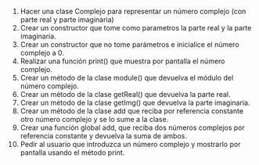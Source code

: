 1. Hacer una clase Complejo para representar un número complejo (con parte real y parte imaginaria) 
2. Crear un constructor que tome como parametros la parte real y la parte imaginaria.
3. Crear un constructor que no tome parámetros e inicialice el número complejo a 0.
4. Realizar una función print() que muestra por pantalla el número complejo.
5. Crear un método de la clase module() que devuelva el módulo del número complejo.
6. Crear un método de la clase getReal() que devuelva la parte real.
7. Crear un método de la clase getImg() que devuelva la parte imaginaria.
8. Crear un método de la clase add que reciba por referencia constante otro número complejo y se lo sume a la clase.
9. Crear una función global add, que reciba dos números complejos por referencia constante y devuelva la suma de ambos.
10. Pedir al usuario que introduzca un número complejo y mostrarlo por pantalla usando el método print.